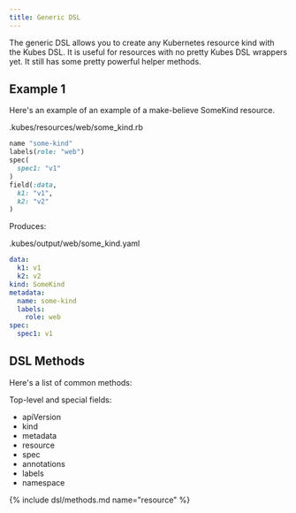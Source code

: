 ```yaml
---
title: Generic DSL
---
```


The generic DSL allows you to create any Kubernetes resource kind with the Kubes DSL. It is useful for resources with no pretty Kubes DSL wrappers yet.  It still has some pretty powerful helper methods.

## Example 1

Here's an example of an example of a make-believe SomeKind resource.

.kubes/resources/web/some_kind.rb

```ruby
name "some-kind"
labels(role: "web")
spec(
  spec1: "v1"
)
field(:data,
  k1: "v1",
  k2: "v2"
)
```

Produces:

.kubes/output/web/some_kind.yaml

```yaml
data:
  k1: v1
  k2: v2
kind: SomeKind
metadata:
  name: some-kind
  labels:
    role: web
spec:
  spec1: v1
```

## DSL Methods

Here's a list of common methods:

Top-level and special fields:

* apiVersion
* kind
* metadata
* resource
* spec
* annotations
* labels
* namespace

{% include dsl/methods.md name="resource" %}
